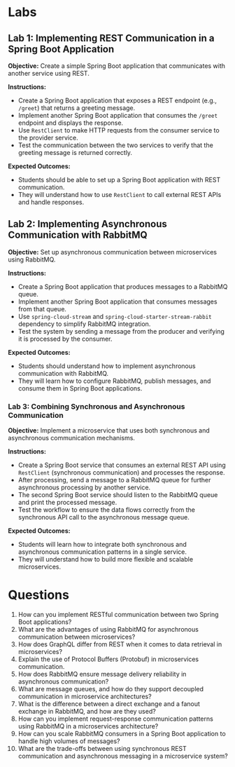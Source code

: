 # Labs

## Lab 1: Implementing REST Communication in a Spring Boot Application
**Objective:** Create a simple Spring Boot application that communicates with another service using REST.

**Instructions:**
- Create a Spring Boot application that exposes a REST endpoint (e.g., `/greet`) that returns a greeting message.
- Implement another Spring Boot application that consumes the `/greet` endpoint and displays the response.
- Use `RestClient` to make HTTP requests from the consumer service to the provider service.
- Test the communication between the two services to verify that the greeting message is returned correctly.

**Expected Outcomes:**
- Students should be able to set up a Spring Boot application with REST communication.
- They will understand how to use `RestClient` to call external REST APIs and handle responses.

## Lab 2: Implementing Asynchronous Communication with RabbitMQ
**Objective:** Set up asynchronous communication between microservices using RabbitMQ.

**Instructions:**
- Create a Spring Boot application that produces messages to a RabbitMQ queue.
- Implement another Spring Boot application that consumes messages from that queue.
- Use `spring-cloud-stream` and `spring-cloud-starter-stream-rabbit` dependency to simplify RabbitMQ integration.
- Test the system by sending a message from the producer and verifying it is processed by the consumer.

**Expected Outcomes:**
- Students should understand how to implement asynchronous communication with RabbitMQ.
- They will learn how to configure RabbitMQ, publish messages, and consume them in Spring Boot applications.

### Lab 3: Combining Synchronous and Asynchronous Communication
**Objective:** Implement a microservice that uses both synchronous and asynchronous communication mechanisms.

**Instructions:**
- Create a Spring Boot service that consumes an external REST API using `RestClient` (synchronous communication) and processes the response.
- After processing, send a message to a RabbitMQ queue for further asynchronous processing by another service.
- The second Spring Boot service should listen to the RabbitMQ queue and print the processed message.
- Test the workflow to ensure the data flows correctly from the synchronous API call to the asynchronous message queue.

**Expected Outcomes:**
- Students will learn how to integrate both synchronous and asynchronous communication patterns in a single service.
- They will understand how to build more flexible and scalable microservices.

# Questions
1. How can you implement RESTful communication between two Spring Boot applications?
2. What are the advantages of using RabbitMQ for asynchronous communication between microservices?
3. How does GraphQL differ from REST when it comes to data retrieval in microservices?
4. Explain the use of Protocol Buffers (Protobuf) in microservices communication.
5. How does RabbitMQ ensure message delivery reliability in asynchronous communication?
6. What are message queues, and how do they support decoupled communication in microservice architectures?
7. What is the difference between a direct exchange and a fanout exchange in RabbitMQ, and how are they used?
8. How can you implement request-response communication patterns using RabbitMQ in a microservices architecture?
9. How can you scale RabbitMQ consumers in a Spring Boot application to handle high volumes of messages?
10. What are the trade-offs between using synchronous REST communication and asynchronous messaging in a microservice system?
